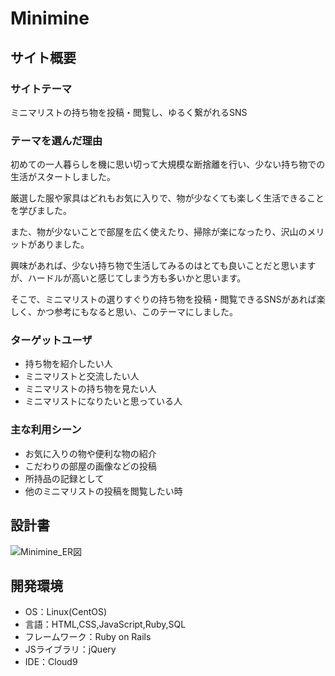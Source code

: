 # Minimine

## サイト概要
### サイトテーマ
ミニマリストの持ち物を投稿・閲覧し、ゆるく繋がれるSNS

### テーマを選んだ理由
初めての一人暮らしを機に思い切って大規模な断捨離を行い、少ない持ち物での生活がスタートしました。

厳選した服や家具はどれもお気に入りで、物が少なくても楽しく生活できることを学びました。

また、物が少ないことで部屋を広く使えたり、掃除が楽になったり、沢山のメリットがありました。

興味があれば、少ない持ち物で生活してみるのはとても良いことだと思いますが、ハードルが高いと感じてしまう方も多いかと思います。

そこで、ミニマリストの選りすぐりの持ち物を投稿・閲覧できるSNSがあれば楽しく、かつ参考にもなると思い、このテーマにしました。

### ターゲットユーザ
- 持ち物を紹介したい人
- ミニマリストと交流したい人
- ミニマリストの持ち物を見たい人
- ミニマリストになりたいと思っている人

### 主な利用シーン
- お気に入りの物や便利な物の紹介
- こだわりの部屋の画像などの投稿
- 所持品の記録として
- 他のミニマリストの投稿を閲覧したい時

## 設計書
![Minimine_ER図](https://user-images.githubusercontent.com/114802679/206160595-742afc75-4538-495d-bdb6-3e313c2d310d.jpg)

## 開発環境
- OS：Linux(CentOS)
- 言語：HTML,CSS,JavaScript,Ruby,SQL
- フレームワーク：Ruby on Rails
- JSライブラリ：jQuery
- IDE：Cloud9
